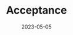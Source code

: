 ---
title: "Acceptance"
authors: "Jeff VanderMeer"
date: 2023-05-05
star_rating: 1
books/tags:
    - "fiction"
    - "science-fiction"
    - "trash"
---